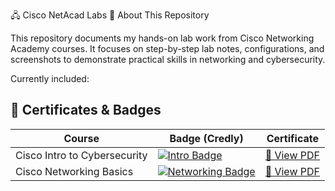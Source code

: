 🖧 Cisco NetAcad Labs
📘 About This Repository

This repository documents my hands-on lab work from Cisco Networking Academy courses.
It focuses on step-by-step lab notes, configurations, and screenshots to demonstrate practical skills in networking and cybersecurity.

Currently included:
## 📜 Certificates & Badges

| Course | Badge (Credly) | Certificate |
|--------|----------------|-------------|
| Cisco Intro to Cybersecurity | [![Intro Badge](https://images.credly.com/size/100x100/images/af8c6b4d-4a5b-4a27-b863-894b4ac90fd9/Intro_to_Cybersecurity.png)](https://www.credly.com/badges/4540b7db-cd32-440f-ab73-f4f4be342c16/public_url) | [📄 View PDF](Certificates/Introduction%20to%20Cybersecurity.pdf) |
| Cisco Networking Basics | [![Networking Badge](https://images.credly.com/size/100x100/images/7b5bf9a1-1e07-4d1b-a3c0-bc2d7c6a9b3a/Networking_Basics.png)](https://www.credly.com/badges/76409012-bf53-4955-8302-2fd45fbdb4e0/public_url) | [📄 View PDF](Certificates/Networking%20Basics.pdf) |
